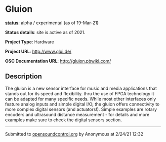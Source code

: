 # Gluion

**[status](../implementation-status.html)**: alpha / experimental (as of 19-Mar-21)

**Status details**: 
site is active as of 2021.

**Project Type**: Hardware

**Project URL**: <http://www.glui.de/>

**OSC Documentation URL**: <http://gluion.pbwiki.com/>

## Description

The gluion is a new sensor interface for music and media applications that stands out for its speed and flexibility. thru the use of FPGA technology it can be adapted for many specific needs. While most other interfaces only feature analog inputs and simple digital I/O, the gluion offers connectivity to more complex digital sensors (and actuators!). Simple examples are rotary encoders and ultrasound distance measurement - for details and more examples make sure to check the digital sensors section.

---
Submitted to [opensoundcontrol.org](https://opensoundcontrol.org) by Anonymous at 2/24/21 12:32
